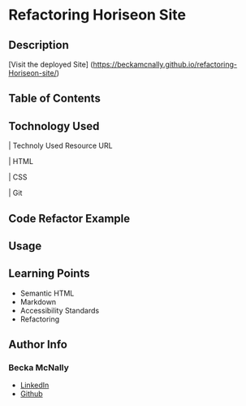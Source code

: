 # Refactoring Horiseon Site



## Description

[Visit the deployed Site] (https://beckamcnally.github.io/refactoring-Horiseon-site/)

## Table of Contents


## Tochnology Used

| Technoly Used Resource URL

| HTML

| CSS

| Git 
## Code Refactor Example

## Usage 

## Learning Points

* Semantic HTML 
* Markdown
* Accessibility Standards 
* Refactoring

## Author Info 

### Becka McNally

* [LinkedIn](linkedin.com/in/becka-mcnally-21520670)
* [Github](https://github.com/beckamcnally)
